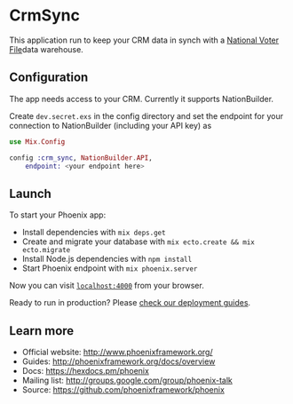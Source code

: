 # CrmSync

This application run to keep your CRM data in synch with a 
[National Voter File](www.nationalvoterfile.org)data warehouse.

## Configuration
The app needs access to your CRM. Currently it supports NationBuilder.

Create `dev.secret.exs` in the config directory and set the endpoint 
for your connection to NationBuilder (including your API key) as
```elixir
use Mix.Config

config :crm_sync, NationBuilder.API,
    endpoint: <your endpoint here>
```

## Launch
To start your Phoenix app:

  * Install dependencies with `mix deps.get`
  * Create and migrate your database with `mix ecto.create && mix ecto.migrate`
  * Install Node.js dependencies with `npm install`
  * Start Phoenix endpoint with `mix phoenix.server`

Now you can visit [`localhost:4000`](http://localhost:4000) from your browser.

Ready to run in production? Please [check our deployment guides](http://www.phoenixframework.org/docs/deployment).

## Learn more

  * Official website: http://www.phoenixframework.org/
  * Guides: http://phoenixframework.org/docs/overview
  * Docs: https://hexdocs.pm/phoenix
  * Mailing list: http://groups.google.com/group/phoenix-talk
  * Source: https://github.com/phoenixframework/phoenix
